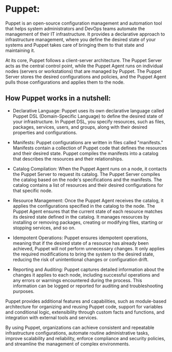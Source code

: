 # Puppet:
Puppet is an open-source configuration management and automation tool that helps system administrators and DevOps teams automate the management of their IT infrastructure. It provides a declarative approach to infrastructure management, where you define the desired state of your systems and Puppet takes care of bringing them to that state and maintaining it.

At its core, Puppet follows a client-server architecture. The Puppet Server acts as the central control point, while the Puppet Agent runs on individual nodes (servers or workstations) that are managed by Puppet. The Puppet Server stores the desired configurations and policies, and the Puppet Agent pulls those configurations and applies them to the node.

 ## How Puppet works in a nutshell:

* Declarative Language: Puppet uses its own declarative language called Puppet DSL (Domain-Specific Language) to define the desired state of your infrastructure. In Puppet DSL, you specify resources, such as files, packages, services, users, and groups, along with their desired properties and configurations.

* Manifests: Puppet configurations are written in files called "manifests." Manifests contain a collection of Puppet code that defines the resources and their desired state. Puppet compiles the manifests into a catalog that describes the resources and their relationships.

* Catalog Compilation: When the Puppet Agent runs on a node, it contacts the Puppet Server to request its catalog. The Puppet Server compiles the catalog based on the node's specifications and the manifests. The catalog contains a list of resources and their desired configurations for that specific node.

* Resource Management: Once the Puppet Agent receives the catalog, it applies the configurations specified in the catalog to the node. The Puppet Agent ensures that the current state of each resource matches its desired state defined in the catalog. It manages resources by installing or removing packages, creating or modifying files, starting or stopping services, and so on.

* Idempotent Operations: Puppet ensures idempotent operations, meaning that if the desired state of a resource has already been achieved, Puppet will not perform unnecessary changes. It only applies the required modifications to bring the system to the desired state, reducing the risk of unintentional changes or configuration drift.

* Reporting and Auditing: Puppet captures detailed information about the changes it applies to each node, including successful operations and any errors or warnings encountered during the process. This information can be logged or reported for auditing and troubleshooting purposes.

Puppet provides additional features and capabilities, such as module-based architecture for organizing and reusing Puppet code, support for variables and conditional logic, extensibility through custom facts and functions, and integration with external tools and services.

By using Puppet, organizations can achieve consistent and repeatable infrastructure configurations, automate routine administrative tasks, improve scalability and reliability, enforce compliance and security policies, and streamline the management of complex environments.